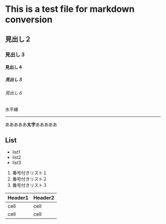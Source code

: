 # This is a test file for markdown conversion
## 見出し２
### 見出し３
#### 見出し４
##### 見出し５
###### 見出し６

水平線
  
---
  
あああああ**太字**あああああ
  
## List
  
- list1
- list2
- list3
  
1. 番号付きリスト１
2. 番号付きリスト２
3. 番号付きリスト３
  
| Header1 | Header2 |
| ------- | ------- |
| cell    | cell |
| cell    | cell |

